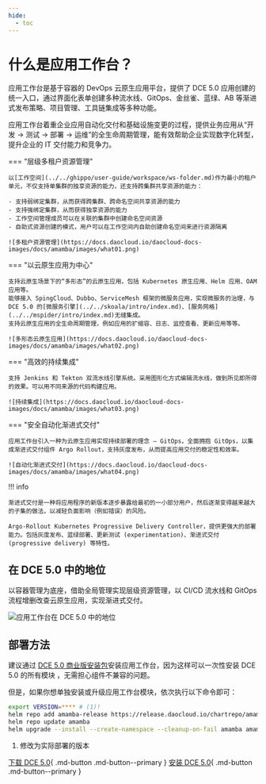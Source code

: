 ```yaml
---
hide:
  - toc
---
```


# 什么是应用工作台？

应用工作台是基于容器的 DevOps 云原生应用平台，提供了 DCE 5.0 应用创建的统一入口，通过界面化表单创建多种流水线、GitOps、金丝雀、蓝绿、AB 等渐进式发布策略、项目管理、工具链集成等多种功能。

应用工作台着重企业应用自动化交付和基础设施变更的过程，提供业务应用从“开发 -> 测试 -> 部署 -> 运维”的全生命周期管理，能有效帮助企业实现数字化转型，提升企业的 IT 交付能力和竞争力。

=== "层级多租户资源管理"

    以[工作空间](../../ghippo/user-guide/workspace/ws-folder.md)作为最小的租户单元，不仅支持单集群的独享资源的能力，还支持跨集群共享资源的能力：

    - 支持弱绑定集群，从而获得跨集群、跨命名空间共享资源的能力
    - 支持强绑定集群，从而获得独享资源的能力
    - 工作空间管理成员可以在关联的集群中创建命名空间资源
    - 自助式资源创建的模式，用户可以在工作空间内自助创建命名空间来进行资源隔离

    ![多租户资源管理](https://docs.daocloud.io/daocloud-docs-images/docs/amamba/images/what01.png)

=== "以云原生应用为中心"

    支持云原生场景下的“多形态”的云原生应用，包括 Kubernetes 原生应用、Helm 应用、OAM 应用等。
    能够接入 SpingCloud、Dubbo、ServiceMesh 框架的微服务应用，实现微服务的治理，与 DCE 5.0 的[微服务引擎](../../skoala/intro/index.md)、[服务网格](../../mspider/intro/index.md)无缝集成。
    支持云原生应用的全生命周期管理，例如应用的扩缩容、日志、监控查看、更新应用等等。

    ![多形态云原生应用](https://docs.daocloud.io/daocloud-docs-images/docs/amamba/images/what02.png)

=== "高效的持续集成"

    支持 Jenkins 和 Tekton 双流水线引擎系统。采用图形化方式编辑流水线，做到所见即所得的效果。可以用不同来源的代码构建应用。

    ![持续集成](https://docs.daocloud.io/daocloud-docs-images/docs/amamba/images/what03.png)

=== "安全自动化渐进式交付"

    应用工作台引入一种为云原生应用实现持续部署的理念 – GitOps，全面拥抱 GitOps，以集成渐进式交付组件 Argo Rollout，支持灰度发布，从而提高应用交付的稳定性和效率。

    ![自动化渐进式交付](https://docs.daocloud.io/daocloud-docs-images/docs/amamba/images/what04.png)

!!! info

    渐进式交付是一种将应用程序的新版本逐步暴露给最初的一小部分用户，然后逐渐变得越来越大的子集的做法，以减轻负面影响（例如错误）的风险。
    
    Argo-Rollout Kubernetes Progressive Delivery Controller，提供更强大的部署能力。包括灰度发布、蓝绿部署、更新测试 (experimentation)、渐进式交付 (progressive delivery) 等特性。

## 在 DCE 5.0 中的地位

以容器管理为底座，借助全局管理实现层级资源管理，以 CI/CD 流水线和 GitOps 流程增删改查云原生应用，实现渐进式交付。

![应用工作台在 DCE 5.0 中的地位](https://docs.daocloud.io/daocloud-docs-images/docs/amamba/images/what00.png)

## 部署方法

建议通过 [DCE 5.0 商业版安装包](../../install/commercial/start-install.md)安装应用工作台，因为这样可以一次性安装 DCE 5.0 的所有模块 ，无需担心组件不兼容的问题。

但是，如果你想单独安装或升级应用工作台模块，依次执行以下命令即可：

```bash
export VERSION=**** # (1)!
helm repo add amamba-release https://release.daocloud.io/chartrepo/amamba
helm repo update amamba
helm upgrade --install --create-namespace --cleanup-on-fail amamba amamba-release/amamba -n amamba-system --version=${VERSION}
```

1. 修改为实际部署的版本

[下载 DCE 5.0](../../download/index.md){ .md-button .md-button--primary }
[安装 DCE 5.0](../../install/index.md){ .md-button .md-button--primary }
